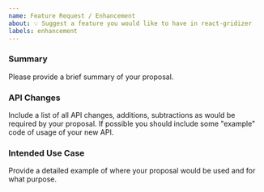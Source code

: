 ```yaml
---	
name: Feature Request / Enhancement  	
about: 💡 Suggest a feature you would like to have in react-gridizer  
labels: enhancement
---
```


### Summary
Please provide a brief summary of your proposal.

### API Changes
Include a list of all API changes, additions, subtractions as would be required by your proposal.
If possible you should include some "example" code of usage of your new API.


### Intended Use Case
Provide a detailed example of where your proposal would be used and for what purpose.

